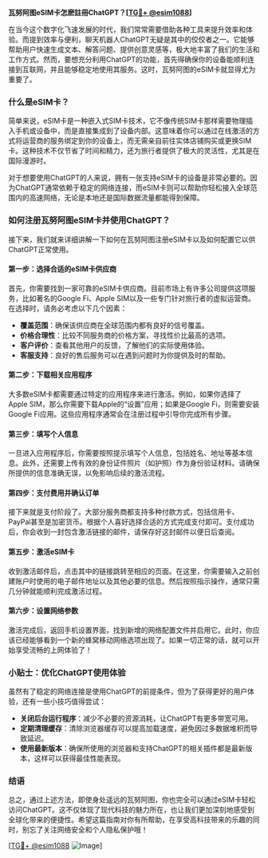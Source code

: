 **瓦努阿图eSIM卡怎麽註冊ChatGPT？[[TG💪+ @esim1088](https://t.me/s/esim1088)]**

在当今这个数字化飞速发展的时代，我们常常需要借助各种工具来提升效率和体验。而提到效率与便利，聊天机器人ChatGPT无疑是其中的佼佼者之一。它能够帮助用户快速生成文本、解答问题、提供创意灵感等，极大地丰富了我们的生活和工作方式。然而，要想充分利用ChatGPT的功能，首先得确保你的设备能顺利连接到互联网，并且能够稳定地使用其服务。这时，瓦努阿图的eSIM卡就显得尤为重要了。

### 什么是eSIM卡？

简单来说，eSIM卡是一种嵌入式SIM卡技术，它不像传统SIM卡那样需要物理插入手机或设备中，而是直接集成到了设备内部。这意味着你可以通过在线激活的方式将运营商的服务绑定到你的设备上，而无需亲自前往实体店铺购买或更换SIM卡。这种技术不仅节省了时间和精力，还为旅行者提供了极大的灵活性，尤其是在国际漫游时。

对于想要使用ChatGPT的人来说，拥有一张支持eSIM卡的设备是非常必要的。因为ChatGPT通常依赖于稳定的网络连接，而eSIM卡则可以帮助你轻松接入全球范围内的高速网络，无论是本地还是国际数据流量都能得到保障。

### 如何注册瓦努阿图eSIM卡并使用ChatGPT？

接下来，我们就来详细讲解一下如何在瓦努阿图注册eSIM卡以及如何配置它以供ChatGPT正常使用。

#### 第一步：选择合适的eSIM卡供应商

首先，你需要找到一家可靠的eSIM卡供应商。目前市场上有许多公司提供这项服务，比如著名的Google Fi、Apple SIM以及一些专门针对旅行者的虚拟运营商。在选择时，请务必考虑以下几个因素：

- **覆盖范围**：确保该供应商在全球范围内都有良好的信号覆盖。
- **价格合理性**：比较不同服务商的价格方案，寻找性价比最高的选项。
- **客户评价**：查看其他用户的反馈，了解他们的实际使用体验。
- **客服支持**：良好的售后服务可以在遇到问题时为你提供及时的帮助。

#### 第二步：下载相关应用程序

大多数eSIM卡都需要通过特定的应用程序来进行激活。例如，如果你选择了Apple SIM，那么你需要下载Apple的“设置”应用；如果是Google Fi，则需要安装Google Fi应用。这些应用程序通常会在注册过程中引导你完成所有步骤。

#### 第三步：填写个人信息

一旦进入应用程序后，你需要按照提示填写个人信息，包括姓名、地址等基本信息。此外，还需要上传有效的身份证件照片（如护照）作为身份验证材料。请确保所提供的信息准确无误，以免影响后续的激活流程。

#### 第四步：支付费用并确认订单

接下来就是支付阶段了。大部分服务商都支持多种付款方式，包括信用卡、PayPal甚至是加密货币。根据个人喜好选择合适的方式完成支付即可。支付成功后，你会收到一封包含激活链接的邮件，请保存好这封邮件以便日后查阅。

#### 第五步：激活eSIM卡

收到激活邮件后，点击其中的链接跳转至相应的页面。在这里，你需要输入之前创建账户时使用的电子邮件地址以及其他必要的信息。然后按照指示操作，通常只需几分钟就能顺利完成激活过程。

#### 第六步：设置网络参数

激活完成后，返回手机设置界面，找到新增的网络配置文件并启用它。此时，你应该已经能够看到一个新的蜂窝移动网络选项出现了。如果一切正常的话，就可以开始享受流畅的上网体验了！

### 小贴士：优化ChatGPT使用体验

虽然有了稳定的网络连接是使用ChatGPT的前提条件，但为了获得更好的用户体验，还有一些小技巧值得尝试：

- **关闭后台运行程序**：减少不必要的资源消耗，让ChatGPT有更多带宽可用。
- **定期清理缓存**：清除浏览器缓存可以提高加载速度，避免因过多数据堆积而导致延迟。
- **使用最新版本**：确保所使用的浏览器和支持ChatGPT的相关插件都是最新版本，这样可以获得最佳性能表现。

### 结语

总之，通过上述方法，即使身处遥远的瓦努阿图，你也完全可以通过eSIM卡轻松访问ChatGPT。这不仅体现了现代科技的魅力所在，也让我们更加深刻地感受到全球化带来的便捷性。希望这篇指南对你有所帮助，在享受高科技带来的乐趣的同时，别忘了关注网络安全和个人隐私保护哦！

[[TG💪+ @esim1088](https://t.me/s/esim1088) ![Image](https://i.postimg.cc/4NQfJmqS/Snipaste-2025-05-13-00-14-12.png)]